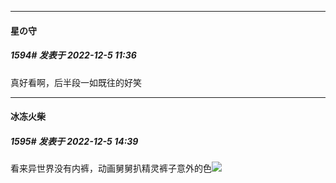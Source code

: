 

*****

####  星の守  
##### 1594#       发表于 2022-12-5 11:36

真好看啊，后半段一如既往的好笑



*****

####  冰冻火柴  
##### 1595#       发表于 2022-12-5 14:39

看来异世界没有内裤，动画舅舅扒精灵裤子意外的色<img src="https://static.saraba1st.com/image/smiley/face2017/077.png" referrerpolicy="no-referrer">

